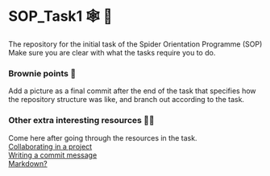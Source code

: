 # SOP_Task1 :spider_web: :popcorn:
The repository for the initial task of the Spider Orientation Programme (SOP)  
Make sure you are clear with what the tasks require you to do.


### Brownie points :cake:
Add a picture as a final commit after the end of the task that specifies how the repository structure was like, and branch out according to the task.

### Other extra interesting resources :evergreen_tree::evergreen_tree:
Come here after going through the resources in the task.    
[Collaborating in a project](https://swcarpentry.github.io/git-novice/08-collab/index.html)    
[Writing a commit message](https://chris.beams.io/posts/git-commit)    
[Markdown?](https://guides.github.com/features/mastering-markdown/)

